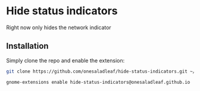 # Hide status indicators

Right now only hides the network indicator

## Installation

Simply clone the repo and enable the extension:

```bash
git clone https://github.com/onesaladleaf/hide-status-indicators.git ~/.local/share/gnome-shell/extensions/hide-status-indicators@onesaladleaf.github.io

gnome-extensions enable hide-status-indicators@onesaladleaf.github.io
```
